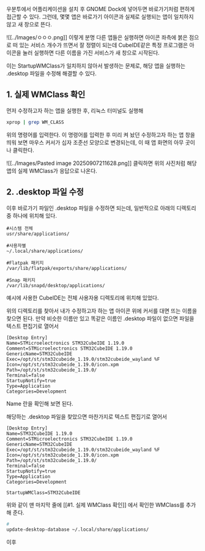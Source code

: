 
우분투에서 어플리케이션을 설치 후 GNOME Dock에 넣어두면 바로가기처럼 편하게 접근할 수 있다.
그런데, 몇몇 앱은 바로가기 아이콘과 실제로 실행되는 앱이 일치하지 않고 새 창으로 뜬다.

![[../Images/ㅇㅇㅇ.png]]
이렇게 분명 다른 앱들은 실행하면 아이콘 좌측에 붉은 점으로 떠 있는 서비스 개수가 뜨면서 잘 정렬이 되는데
CubeIDE같은 특정 프로그램은 아이콘을 눌러 실행하면 다른 이름을 가진 서비스가 새 창으로 시작된다.


이는 StartupWMClass가 일치하지 않아서 발생하는 문제로, 해당 앱을 실행하는 .desktop 파일을 수정해 해결할 수 있다.

## 1. 실제 WMClass 확인

먼저 수정하고자 하는 앱을 실행한 후, 리눅스 터미널도 실행해 
```bash
xprop | grep WM_CLASS
```
위의 명령어를 입력한다. 이 명령어를 입력한 후 미리 켜 놨던 수정하고자 하는 앱 창을 띄워 보면 마우스 커서가 십자 조준선 모양으로 변경되는데, 이 때 앱 화면의 아무 곳이나 클릭한다.


![[../Images/Pasted image 20250907211628.png]]
클릭하면 위의 사진처럼 해당 앱의 실제 WMClass가 응답으로 나온다.


## 2. .desktop 파일 수정

이후 바로가기 파일인 .desktop 파일을 수정하면 되는데, 일반적으로 아래의 디렉토리 중 하나에 위치해 있다.

```shell
#시스템 전체
usr/share/applications/

#사용자별
~/.local/share/applications/

#Flatpak 패키지
/var/lib/flatpak/exports/share/applications/

#Snap 패키지
/var/lib/snapd/desktop/applications/
```
예시에 사용한 CubeIDE는 전체 사용자용 디렉토리에 위치해 있었다.

위의 디렉토리를 찾아서 내가 수정하고자 하는 앱 아이콘 위에 커서를 대면 뜨는 이름을 찾으면 된다.
만약 비슷한 이름만 있고 똑같은 이름인 .desktop 파일이 없으면 파일을 텍스트 편집기로 열어서
```shell title:"st-stm32cubeide-1.19.0.desktop"
[Desktop Entry]
Name=STMicroelectronics STM32CubeIDE 1.19.0
Comment=STMicroelectronics STM32CubeIDE 1.19.0
GenericName=STM32CubeIDE
Exec=/opt/st/stm32cubeide_1.19.0/stm32cubeide_wayland %F
Icon=/opt/st/stm32cubeide_1.19.0/icon.xpm
Path=/opt/st/stm32cubeide_1.19.0/
Terminal=false
StartupNotify=true
Type=Application
Categories=Development
```
Name 란을 확인해 보면 된다.

해당하는 .desktop 파일을 찾았으면 마찬가지로 텍스트 편집기로 열어서
```shell title:"st-stm32cubeide-1.19.0.desktop"
[Desktop Entry]
Name=STM32CubeIDE 1.19.0
Comment=STMicroelectronics STM32CubeIDE 1.19.0
GenericName=STM32CubeIDE
Exec=/opt/st/stm32cubeide_1.19.0/stm32cubeide_wayland %F
Icon=/opt/st/stm32cubeide_1.19.0/icon.xpm
Path=/opt/st/stm32cubeide_1.19.0/
Terminal=false
StartupNotify=true
Type=Application
Categories=Development

StartupWMClass=STM32CubeIDE
```
위와 같이 맨 마지막 줄에 [[#1. 실제 WMClass 확인]] 에서 확인한 WMClass를 추가해 준다.


```bash
#
update-desktop-database ~/.local/share/applications/
```
이후 